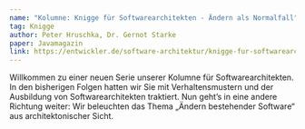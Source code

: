 ```yaml
---
name: "Kolumne: Knigge für Softwarearchitekten - Ändern als Normalfall"
tag: Knigge
author: Peter Hruschka, Dr. Gernot Starke
paper: Javamagazin
link: https://entwickler.de/software-architektur/knigge-fur-softwarearchitekten-andern-als-normalfall
---
```

Willkommen zu einer neuen Serie unserer Kolumne für Softwarearchitekten. In den bisherigen Folgen hatten wir Sie mit
Verhaltensmustern und der Ausbildung von Softwarearchitekten traktiert. Nun geht’s in eine andere Richtung weiter:
Wir beleuchten das Thema „Ändern bestehender Software“ aus architektonischer Sicht.


